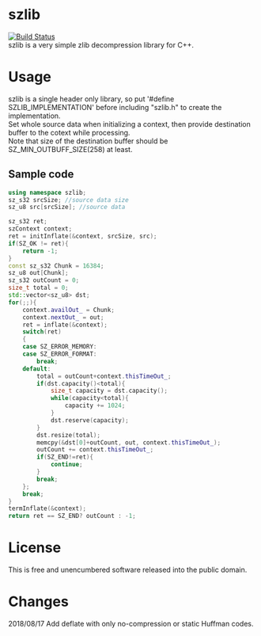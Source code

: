 # szlib
[![Build Status](https://travis-ci.org/taqu/szlib.svg?branch=master)](https://travis-ci.org/taqu/szlib)  
szlib is a very simple zlib decompression library for C++.

# Usage
szlib is a single header only library, so put '#define SZLIB_IMPLEMENTATION' before including "szlib.h" to create the implementation.  
Set whole source data when initializing a context, then provide destination buffer to the cotext while processing.  
Note that size of the destination buffer should be SZ_MIN_OUTBUFF_SIZE(258) at least.  

## Sample code
```cpp
using namespace szlib;
sz_s32 srcSize; //source data size
sz_u8 src[srcSize]; //source data

sz_s32 ret;
szContext context;
ret = initInflate(&context, srcSize, src);
if(SZ_OK != ret){
    return -1;
}
const sz_s32 Chunk = 16384;
sz_u8 out[Chunk];
sz_s32 outCount = 0;
size_t total = 0;
std::vector<sz_u8> dst;
for(;;){
    context.availOut_ = Chunk;
    context.nextOut_ = out;
    ret = inflate(&context);
    switch(ret)
    {
    case SZ_ERROR_MEMORY:
    case SZ_ERROR_FORMAT:
        break;
    default:
        total = outCount+context.thisTimeOut_;
        if(dst.capacity()<total){
            size_t capacity = dst.capacity();
            while(capacity<total){
                capacity += 1024;
            }
            dst.reserve(capacity);
        }
        dst.resize(total);
        memcpy(&dst[0]+outCount, out, context.thisTimeOut_);
        outCount += context.thisTimeOut_;
        if(SZ_END!=ret){
            continue;
        }
        break;
    };
    break;
}
termInflate(&context);
return ret == SZ_END? outCount : -1;
```
# License
This is free and unencumbered software released into the public domain.

# Changes
2018/08/17 Add deflate with only no-compression or static Huffman codes.
